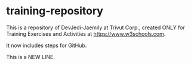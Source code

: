 # training-repository
This is a repository of DevJedi-Jaemily at Trivut Corp., created ONLY for Training Exercises and Activities at https://www.w3schools.com.

It now includes steps for GitHub.

This is a NEW LINE.
